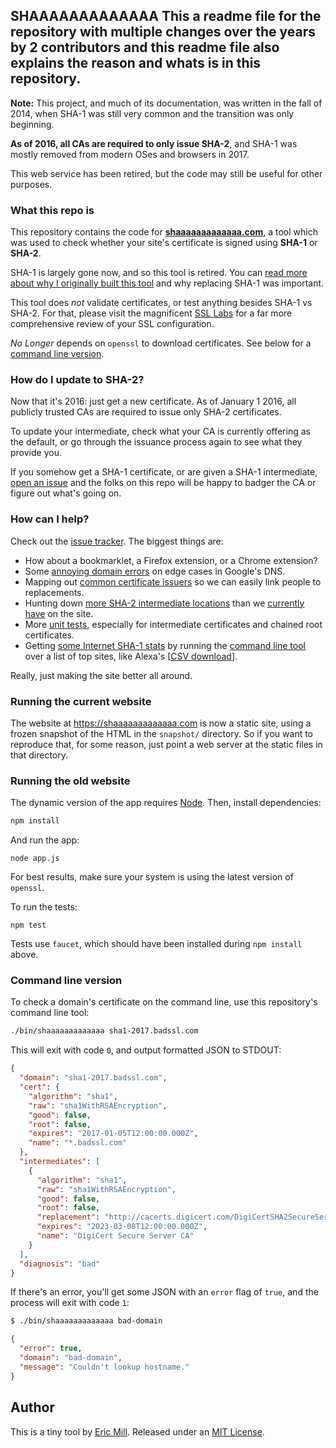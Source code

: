 ## SHAAAAAAAAAAAAA This a readme file for the repository with multiple changes over the years by 2 contributors and this readme file also explains the reason and whats is in this repository.

**Note:** This project, and much of its documentation, was written in the fall of 2014, when SHA-1 was still very common and the transition was only beginning.

**As of 2016, all CAs are required to only issue SHA-2**, and SHA-1 was mostly removed from modern OSes and browsers in 2017.

This web service has been retired, but the code may still be useful for other purposes.

### What this repo is

This repository contains the code for **[shaaaaaaaaaaaaa.com](https://shaaaaaaaaaaaaa.com)**, a tool which was used to check whether your site's certificate is signed using **SHA-1** or **SHA-2**.

SHA-1 is largely gone now, and so this tool is retired. You can [read more about why I originally built this tool](https://konklone.com/post/why-google-is-hurrying-the-web-to-kill-sha-1) and why replacing SHA-1 was important.

This tool does *not* validate certificates, or test anything besides SHA-1 vs SHA-2. For that, please visit the magnificent [SSL Labs](https://www.ssllabs.com/ssltest/analyze.html) for a far more comprehensive review of your SSL configuration.

*No Longer* depends on `openssl` to download certificates. See below for a [command line version](#command-line-version).

### How do I update to SHA-2?

Now that it's 2016: just get a new certificate. As of January 1 2016, all publicly trusted CAs are required to issue only SHA-2 certificates.

To update your intermediate, check what your CA is currently offering as the default, or go through the issuance process again to see what they provide you.

If you somehow get a SHA-1 certificate, or are given a SHA-1 intermediate, [open an issue](https://github.com/konklone/shaaaaaaaaaaaaa/issues/new) and the folks on this repo will be happy to badger the CA or figure out what's going on.

### How can I help?

Check out the [issue tracker](https://github.com/konklone/shaaaaaaaaaaaaa/issues). The biggest things are:

* How about a bookmarklet, a Firefox extension, or a Chrome extension?
* Some [annoying domain errors](https://github.com/konklone/shaaaaaaaaaaaaa/issues/34) on edge cases in Google's DNS.
* Mapping out [common certificate issuers](https://github.com/konklone/shaaaaaaaaaaaaa/issues/31) so we can easily link people to replacements.
* Hunting down [more SHA-2 intermediate locations](https://github.com/konklone/shaaaaaaaaaaaaa/issues/36) than we [currently have](https://shaaaaaaaaaaaaa.com/#sha2-intermediate) on the site.
* More [unit tests](https://github.com/konklone/shaaaaaaaaaaaaa/blob/master/test/shaaaaa.js), especially for intermediate certificates and chained root certificates.
* Getting [some Internet SHA-1 stats](https://github.com/konklone/shaaaaaaaaaaaaa/issues/16) by running the [command line tool](#command-line-version) over a list of top sites, like Alexa's [[CSV download](https://s3.amazonaws.com/alexa-static/top-1m.csv.zip)].

Really, just making the site better all around.

### Running the current website

The website at https://shaaaaaaaaaaaaa.com is now a static site, using a frozen snapshot of the HTML in the `snapshot/` directory. So if you want to reproduce that, for some reason, just point a web server at the static files in that directory.

### Running the old website

The dynamic version of the app requires [Node](https://nodejs.org). Then, install dependencies:

```bash
npm install
```

And run the app:

```
node app.js
```

For best results, make sure your system is using the latest version of `openssl`.

To run the tests:

```
npm test
```

Tests use `faucet`, which should have been installed during `npm install` above.

### Command line version

To check a domain's certificate on the command line, use this repository's command line tool:

```bash
./bin/shaaaaaaaaaaaaa sha1-2017.badssl.com
```

This will exit with code `0`, and output formatted JSON to STDOUT:

```json
{
  "domain": "sha1-2017.badssl.com",
  "cert": {
    "algorithm": "sha1",
    "raw": "sha1WithRSAEncryption",
    "good": false,
    "root": false,
    "expires": "2017-01-05T12:00:00.000Z",
    "name": "*.badssl.com"
  },
  "intermediates": [
    {
      "algorithm": "sha1",
      "raw": "sha1WithRSAEncryption",
      "good": false,
      "root": false,
      "replacement": "http://cacerts.digicert.com/DigiCertSHA2SecureServerCA.crt",
      "expires": "2023-03-08T12:00:00.000Z",
      "name": "DigiCert Secure Server CA"
    }
  ],
  "diagnosis": "bad"
}
```

If there's an error, you'll get some JSON with an `error` flag of `true`, and the process will exit with code `1`:

```bash
$ ./bin/shaaaaaaaaaaaaa bad-domain
```

```json
{
  "error": true,
  "domain": "bad-domain",
  "message": "Couldn't lookup hostname."
}
```


## Author

This is a tiny tool by [Eric Mill](https://twitter.com/konklone). Released under an [MIT License](LICENSE).
